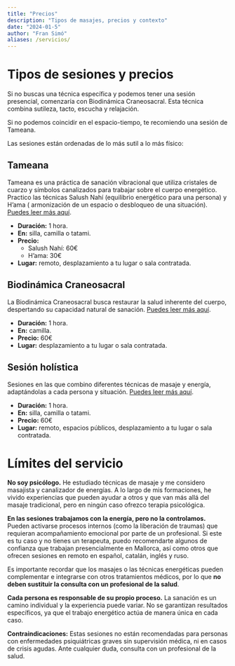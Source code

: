```yaml
---
title: "Precios"
description: "Tipos de masajes, precios y contexto"
date: "2024-01-5"
author: "Fran Simó"
aliases: /servicios/
---
```


# Tipos de sesiones y precios

Si no buscas una técnica específica y podemos tener una sesión presencial, comenzaría con Biodinámica Craneosacral. Esta
técnica combina sutileza, tacto, escucha y relajación.

Si no podemos coincidir en el espacio-tiempo, te recomiendo una sesión de Tameana.

Las sesiones están ordenadas de lo más sutil a lo más físico:

## Tameana

Tameana es una práctica de sanación vibracional que utiliza cristales de cuarzo y símbolos canalizados para trabajar
sobre el cuerpo energético. Practico las técnicas Salush Nahí (equilibrio energético para una persona) y H’ama (
armonización de un espacio o desbloqueo de una situación). [Puedes leer más aquí](tameana.md).

- **Duración:** 1 hora.
- **En:** silla, camilla o tatami.
- **Precio:**
    - Salush Nahí: 60€
    - H’ama: 30€
- **Lugar:** remoto, desplazamiento a tu lugar o sala contratada.

## Biodinámica Craneosacral

La Biodinámica Craneosacral busca restaurar la salud inherente del cuerpo, despertando su capacidad natural de
sanación. [Puedes leer más aquí](biodinamica_craneosacral.md).

- **Duración:** 1 hora.
- **En:** camilla.
- **Precio:** 60€
- **Lugar:** desplazamiento a tu lugar o sala contratada.

## Sesión holística

Sesiones en las que combino diferentes técnicas de masaje y energía, adaptándolas a cada persona y
situación. [Puedes leer más aquí](masaje_holistico.md).

- **Duración:** 1 hora.
- **En:** silla, camilla o tatami.
- **Precio:** 60€
- **Lugar:** remoto, espacios públicos, desplazamiento a tu lugar o sala contratada.


# Límites del servicio  

**No soy psicólogo.** He estudiado técnicas de masaje y me considero masajista y canalizador de energías. A lo largo de mis formaciones, he vivido experiencias que pueden ayudar a otros y que van más allá del masaje tradicional, pero en ningún caso ofrezco terapia psicológica.  

**En las sesiones trabajamos con la energía, pero no la controlamos.** Pueden activarse procesos internos (como la liberación de traumas) que requieran acompañamiento emocional por parte de un profesional. Si este es tu caso y no tienes un terapeuta, puedo recomendarte algunos de confianza que trabajan presencialmente en Mallorca, así como otros que ofrecen sesiones en remoto en español, catalán, inglés y ruso.  

Es importante recordar que los masajes o las técnicas energéticas pueden complementar e integrarse con otros tratamientos médicos, por lo que **no deben sustituir la consulta con un profesional de la salud**.  

**Cada persona es responsable de su propio proceso.** La sanación es un camino individual y la experiencia puede variar. No se garantizan resultados específicos, ya que el trabajo energético actúa de manera única en cada caso.  

**Contraindicaciones:** Estas sesiones no están recomendadas para personas con enfermedades psiquiátricas graves sin supervisión médica, ni en casos de crisis agudas. Ante cualquier duda, consulta con un profesional de la salud.  
